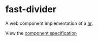# fast-divider
A web component implementation of a [hr](https://developer.mozilla.org/en-US/docs/Web/HTML/Element/hr).

View the [component specification](./divider.spec.md)